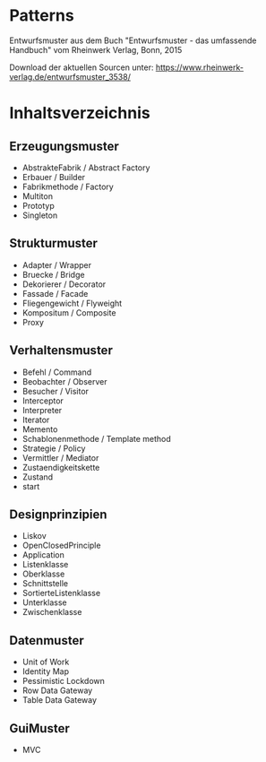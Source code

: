 # Patterns

Entwurfsmuster aus dem Buch "Entwurfsmuster - das umfassende Handbuch" vom Rheinwerk Verlag, Bonn, 2015

Download der aktuellen Sourcen unter:
https://www.rheinwerk-verlag.de/entwurfsmuster_3538/

# Inhaltsverzeichnis
## Erzeugungsmuster
* AbstrakteFabrik / Abstract Factory
* Erbauer / Builder
* Fabrikmethode / Factory
* Multiton
* Prototyp
* Singleton
## Strukturmuster
* Adapter / Wrapper
* Bruecke / Bridge 
* Dekorierer / Decorator
* Fassade / Facade
* Fliegengewicht / Flyweight
* Kompositum / Composite
* Proxy
## Verhaltensmuster
* Befehl / Command
* Beobachter / Observer
* Besucher / Visitor
* Interceptor
* Interpreter
* Iterator
* Memento
* Schablonenmethode / Template method
* Strategie / Policy
* Vermittler / Mediator
* Zustaendigkeitskette
* Zustand
* start
## Designprinzipien
* Liskov
* OpenClosedPrinciple
* Application
* Listenklasse
* Oberklasse
* Schnittstelle
* SortierteListenklasse
* Unterklasse
* Zwischenklasse
## Datenmuster
* Unit of Work
* Identity Map
* Pessimistic Lockdown
* Row Data Gateway
* Table Data Gateway
## GuiMuster
* MVC